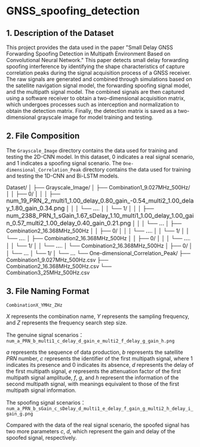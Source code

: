 # GNSS_spoofing_detection

## 1. Description of the  Dataset

This project provides the data used in the paper "Small Delay GNSS Forwarding Spoofing Detection in Multipath Environment Based on Convolutional Neural Network." This paper detects small delay forwarding spoofing interference by identifying the shape characteristics of capture correlation peaks during the signal acquisition process of a GNSS receiver. The raw signals are generated and combined through simulations based on the satellite navigation signal model, the forwarding spoofing signal model, and the multipath signal model. The combined signals are then captured using a software receiver to obtain a two-dimensional acquisition matrix, which undergoes processes such as interception and normalization to obtain the detection matrix. Finally, the detection matrix is saved as a two-dimensional grayscale image for model training and testing.

## 2. File Composition

The `Grayscale_Image` directory contains the data used for training and testing the 2D-CNN model. In this dataset, 0 indicates a real signal scenario, and 1 indicates a spoofing signal scenario. The `One-dimensional_Correlation_Peak` directory contains the data used for training and testing the 1D-CNN and Bi-LSTM models.

Dataset/
│
├── Grayscale_Image/
│   ├── Combination1_9.027MHz_500Hz/
│   │    ├── 0/
│   │    │     ├── <font size=3>num_19_PRN_2_multi1_1.00_delay_0.80_gain_-0.54_multi2_1.00_delay_1.80_gain_0.34.png</font> 
│   │    │     └── <font size=3>...</font>.
│   │    └── 1/
│   │    │     ├── <font size=3>num_2388_PRN_1_sGain_1.67_sDelay_1.10_multi1_1.00_delay_1.00_gain_0.57_multi2_1.00_delay_0.40_gain_0.21.png</font> 
│   │    │     └── <font size=3>...</font>
│   ├── Combination2_16.368MHz_500Hz
│   │    ├── 0/
│   │    │     └── <font size=3>...</font>.
│   │    └── 1/
│   │          └── <font size=3>...</font>.
│   ├── Combination2_16.368MHz_500Hz
│   │    ├── 0/
│   │    │     └── <font size=3>...</font>.
│   │    └── 1/
│   │          └── <font size=3>...</font>.
│   └── Combination2_16.368MHz_500Hz
│         ├── 0/
│         │     └── <font size=3>...</font>
│         └── 1/
│                └── <font size=3>...</font>
└── One-dimensional_Correlation_Peak/
    ├── Combination1_9.027MHz_500Hz.csv
    ├── Combination2_16.368MHz_500Hz.csv
    └── Combination3_25MHz_500Hz.csv

## 3. File Naming Format

`CombinationX_YMHz_ZHz`

$X$ represents the combination name, $Y$ represents the sampling frequency, and $Z$ represents the frequency search step size.

The genuine signal scenarios：`num_a_PRN_b_multi1_c_delay_d_gain_e_multi2_f_delay_g_gain_h.png`

$a$ represents the sequence of data production, $b$ represents the satellite $PRN$ number, $c$ represents the identifier of the first multipath signal, where $1$ indicates its presence and $0$ indicates its absence, $d$ represents the delay of the first multipath signal, $e$ represents the attenuation factor of the first multipath signal amplitude, $f$, $g$, and $h$ represent the information of the second multipath signal, with meanings equivalent to those of the first multipath signal information.

The spoofing signal scenarios：`num_a_PRN_b_sGain_c_sDelay_d_multi1_e_delay_f_gain_g_multi2_h_delay_i_gain_g.png`

Compared with the data of the real signal scenario, the spoofed signal has two more parameters $c$, $d$, which represent the gain and delay of the spoofed signal, respectively.
